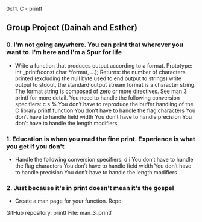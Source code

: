 0x11. C - printf
## Group Project (Dainah and Esther)
### 0. I'm not going anywhere. You can print that wherever you want to. I'm here and I'm a Spur for life
* Write a function that produces output according to a format.
Prototype: int _printf(const char *format, ...);
Returns: the number of characters printed (excluding the null byte used to end output to strings)
write output to stdout, the standard output stream
format is a character string. The format string is composed of zero or more directives. See man 3 printf for more detail. You need to handle the following conversion specifiers:
c
s
%
You don’t have to reproduce the buffer handling of the C library printf function
You don’t have to handle the flag characters
You don’t have to handle field width
You don’t have to handle precision
You don’t have to handle the length modifiers
### 1. Education is when you read the fine print. Experience is what you get if you don't
* Handle the following conversion specifiers:
d
i
You don’t have to handle the flag characters
You don’t have to handle field width
You don’t have to handle precision
You don’t have to handle the length modifiers
### 2. Just because it's in print doesn't mean it's the gospel
* Create a man page for your function.
Repo:

GitHub repository: printf
File: man_3_printf
